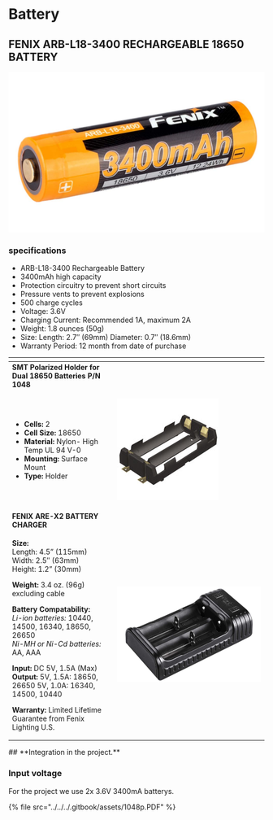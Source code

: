 # Battery

## FENIX ARB-L18-3400 RECHARGEABLE 18650 BATTERY

![](../../../.gitbook/assets/arb-l18-3400.jpg)

### specifications

* ARB-L18-3400 Rechargeable Battery
* 3400mAh high capacity
* Protection circuitry to prevent short circuits
* Pressure vents to prevent explosions
* 500 charge cycles
* Voltage: 3.6V
* Charging Current: Recommended 1A, maximum 2A
* Weight: 1.8 ounces \(50g\)
* Size: Length: 2.7″ \(69mm\) Diameter: 0.7″ \(18.6mm\)
* Warranty Period: 12 month from date of purchase

<table>
  <thead>
    <tr>
      <th style="text-align:left"></th>
      <th style="text-align:left"></th>
    </tr>
  </thead>
  <tbody>
    <tr>
      <td style="text-align:left"><b>SMT Polarized Holder for Dual 18650 Batteries P/N 1048</b>
      </td>
      <td style="text-align:left"></td>
    </tr>
    <tr>
      <td style="text-align:left">
        <p></p>
        <ul>
          <li><b>Cells:</b> 2</li>
          <li><b>Cell Size:</b> 18650</li>
          <li><b>Material:</b> Nylon- High Temp UL 94 V-0</li>
          <li><b>Mounting:</b> Surface Mount</li>
          <li><b>Type:</b> Holder</li>
        </ul>
        <p></p>
      </td>
      <td style="text-align:left">
        <p></p>
        <p>
          <img src="../../../.gitbook/assets/1048.jpg" alt/>
        </p>
      </td>
    </tr>
    <tr>
      <td style="text-align:left"><b>FENIX ARE-X2 BATTERY CHARGER</b>
      </td>
      <td style="text-align:left"></td>
    </tr>
    <tr>
      <td style="text-align:left">
        <p><b>Size:</b>
          <br />Length: 4.5&#x201D; (115mm)
          <br />Width: 2.5&#x2033; (63mm)
          <br />Height: 1.2&#x201D; (30mm)</p>
        <p><b>Weight:</b> 3.4 oz. (96g) excluding cable</p>
        <p><b>Battery Compatability:</b>
          <br /><em>Li-ion batteries: </em>10440, 14500, 16340, 18650, 26650
          <br /><em>Ni-MH or Ni-Cd batteries: </em>AA, AAA</p>
        <p><b>Input:</b> DC 5V, 1.5A (Max)
          <br /><b>Output:</b> 5V, 1.5A: 18650, 26650 5V, 1.0A: 16340, 14500, 10440</p>
        <p><b>Warranty:</b> Limited Lifetime Guarantee from Fenix Lighting U.S.</p>
      </td>
      <td style="text-align:left">
        <p></p>
        <p>
          <img src="../../../.gitbook/assets/fenix-are-x2-battery-charger.jpg" alt/>
        </p>
      </td>
    </tr>
  </tbody>
</table>## **Integration in the project.**

### Input voltage

For the project we use 2x 3.6V 3400mA batterys. 

{% file src="../../../.gitbook/assets/1048p.PDF" %}

